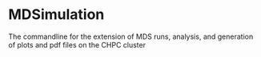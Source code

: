 # MDSimulation
The commandline for the extension of MDS runs, analysis, and generation of plots and pdf files on the CHPC cluster

